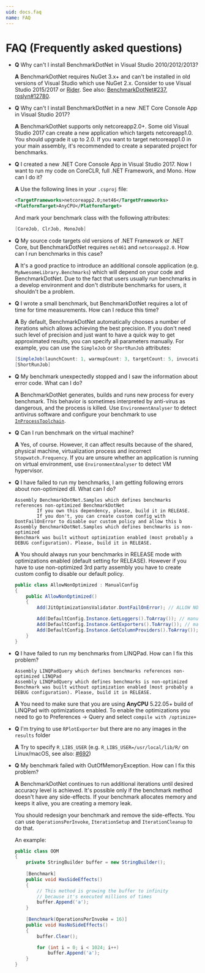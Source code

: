 ```yaml
---
uid: docs.faq
name: FAQ
---
```


# FAQ (Frequently asked questions)

* **Q** Why can't I install BenchmarkDotNet in Visual Studio 2010/2012/2013?

    **A** BenchmarkDotNet requires NuGet 3.x+ and can't be installed in old versions of Visual Studio which use NuGet 2.x.
Consider to use Visual Studio 2015/2017 or [Rider](http://jetbrains.com/rider/).
See also: [BenchmarkDotNet#237](https://github.com/dotnet/BenchmarkDotNet/issues/237), [roslyn#12780](https://github.com/dotnet/roslyn/issues/12780).

* **Q** Why can't I install BenchmarkDotNet in a new .NET Core Console App in Visual Studio 2017?

    **A** BenchmarkDotNet supports only netcoreapp2.0+.
Some old Visual Studio 2017 can create a new application which targets netcoreapp1.0.
You should upgrade it up to 2.0.
If you want to target netcoreapp1.0 in your main assembly, it's recommended to create a separated project for benchmarks.

* **Q** I created a new .NET Core Console App in Visual Studio 2017. Now I want to run my code on CoreCLR, full .NET Framework, and Mono. How can I do it?

    **A** Use the following lines in your `.csproj` file:

    ```xml
    <TargetFrameworks>netcoreapp2.0;net46</TargetFrameworks>
    <PlatformTarget>AnyCPU</PlatformTarget>
    ```

    And mark your benchmark class with the following attributes:

    ```cs
    [CoreJob, ClrJob, MonoJob]
    ```

* **Q** My source code targets old versions of .NET Framework or .NET Core, but BenchmarkDotNet requires `net461` and `netcoreapp2.0`. How can I run benchmarks in this case?

    **A** It's a good practice to introduce an additional console application (e.g. `MyAwesomeLibrary.Benchmarks`) which will depend on your code and BenchmarkDotNet.
Due to the fact that users usually run benchmarks in a develop environment and don't distribute benchmarks for users, it shouldn't be a problem.

* **Q** I wrote a small benchmark, but BenchmarkDotNet requires a lot of time for time measurements. How can I reduce this time?

    **A** By default, BenchmarkDotNet automatically chooses a number of iterations which allows achieving the best precision.
If you don't need such level of precision and just want to have a quick way to get approximated results, you can specify all parameters manually.
For example, you can use the `SimpleJob` or `ShortRunJob` attributes:

    ```cs
    [SimpleJob(launchCount: 1, warmupCount: 3, targetCount: 5, invocationCount:100, id: "QuickJob")]
    [ShortRunJob]
    ```

* **Q** My benchmark unexpectedly stopped and I saw the information about error code. What can I do?

    **A** BenchmarkDotNet generates, builds and runs new process for every benchmark. This behavior is sometimes interpreted by anti-virus as dangerous, and the process is killed. Use `EnvironmentAnalyser` to detect antivirus software and configure your benchmark to use [`InProcessToolchain`](xref:BenchmarkDotNet.Samples.IntroInProcess).

* **Q** Can I run benchmark on the virtual machine?
 
    **A** Yes, of course. However, it can affect results because of the shared, physical machine, virtualization process and incorrect `Stopwatch.Frequency`. If you are unsure whether an application is running on virtual environment, use `EnvironmentAnalyser` to detect VM hypervisor.

* **Q** I have failed to run my benchmarks, I am getting following errors about non-optimized dll. What can I do?  

    ```
    Assembly BenchmarkDotNet.Samples which defines benchmarks references non-optimized BenchmarkDotNet
            If you own this dependency, please, build it in RELEASE.
            If you don't, you can create custom config with DontFailOnError to disable our custom policy and allow this b
    Assembly BenchmarkDotNet.Samples which defines benchmarks is non-optimized
    Benchmark was built without optimization enabled (most probably a DEBUG configuration). Please, build it in RELEASE.
    ```

    **A** You should always run your benchmarks in RELEASE mode with optimizations enabled (default setting for RELEASE). However if you have to use non-optimized 3rd party assembly you have to create custom config to disable our default policy.

    ```cs
    public class AllowNonOptimized : ManualConfig
    {
        public AllowNonOptimized()
        {
            Add(JitOptimizationsValidator.DontFailOnError); // ALLOW NON-OPTIMIZED DLLS

            Add(DefaultConfig.Instance.GetLoggers().ToArray()); // manual config has no loggers by default
            Add(DefaultConfig.Instance.GetExporters().ToArray()); // manual config has no exporters by default
            Add(DefaultConfig.Instance.GetColumnProviders().ToArray()); // manual config has no columns by default
        }
    }
    ```

* **Q** I have failed to run my benchmarks from LINQPad. How can I fix this problem?  

    ```
    Assembly LINQPadQuery which defines benchmarks references non-optimized LINQPad
    Assembly LINQPadQuery which defines benchmarks is non-optimized
    Benchmark was built without optimization enabled (most probably a DEBUG configuration). Please, build it in RELEASE.
    ```

    **A** You need to make sure that you are using **AnyCPU** 5.22.05+ build of LINQPad with optimizations enabled. To enable the optimizations you need to go to Preferences -> Query and select `compile with /optimize+`

* **Q** I'm trying to use `RPlotExporter` but there are no any images in the `results` folder

    **A** Try to specify `R_LIBS_USER` (e.g. `R_LIBS_USER=/usr/local/lib/R/` on Linux/macOS, see also: [#692](https://github.com/dotnet/BenchmarkDotNet/issues/692))

* **Q** My benchmark failed with OutOfMemoryException. How can I fix this problem? 

    **A** BenchmarkDotNet continues to run additional iterations until desired accuracy level is achieved. It's possible only if the benchmark method doesn't have any side-effects. 
    If your benchmark allocates memory and keeps it alive, you are creating a memory leak. 
    
    You should redesign your benchmark and remove the side-effects. You can use `OperationsPerInvoke`, `IterationSetup` and `IterationCleanup` to do that.
    
    An example:
    
    ```cs
    public class OOM
    {
        private StringBuilder buffer = new StringBuilder();
        
        [Benchmark]
        public void HasSideEffects()
        {
            // This method is growing the buffer to infinity
            // because it's executed millions of times
            buffer.Append('a');
        }
        
        [Benchmark(OperationsPerInvoke = 16)]
        public void HasNoSideEffects()
        {
            buffer.Clear();
    
            for (int i = 0; i < 1024; i++)
                buffer.Append('a');
        }
    }
    ```    
